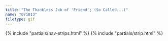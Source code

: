```yaml
---
title: "The Thankless Job of 'Friend'; (So Called...)"
name: "071013"
filetype: gif
---
```


{% include "partials/nav-strips.html" %}
{% include "partials/strip.html" %}